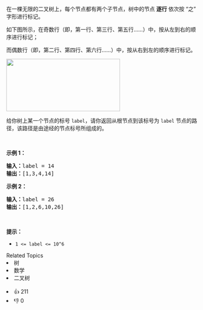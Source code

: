 <p>在一棵无限的二叉树上，每个节点都有两个子节点，树中的节点 <strong>逐行</strong> 依次按&nbsp;“之” 字形进行标记。</p>

<p>如下图所示，在奇数行（即，第一行、第三行、第五行……）中，按从左到右的顺序进行标记；</p>

<p>而偶数行（即，第二行、第四行、第六行……）中，按从右到左的顺序进行标记。</p>

<p><img alt="" src="https://assets.leetcode-cn.com/aliyun-lc-upload/uploads/2019/06/28/tree_sum.png" style="height: 138px; width: 300px;" /></p>

<p>给你树上某一个节点的标号 <code>label</code>，请你返回从根节点到该标号为 <code>label</code> 节点的路径，该路径是由途经的节点标号所组成的。</p>

<p>&nbsp;</p>

<p><strong>示例 1：</strong></p>

<pre><strong>输入：</strong>label = 14
<strong>输出：</strong>[1,3,4,14]
</pre>

<p><strong>示例 2：</strong></p>

<pre><strong>输入：</strong>label = 26
<strong>输出：</strong>[1,2,6,10,26]
</pre>

<p>&nbsp;</p>

<p><strong>提示：</strong></p>

<ul> 
 <li><code>1 &lt;= label &lt;= 10^6</code></li> 
</ul>

<div><div>Related Topics</div><div><li>树</li><li>数学</li><li>二叉树</li></div></div><br><div><li>👍 211</li><li>👎 0</li></div>